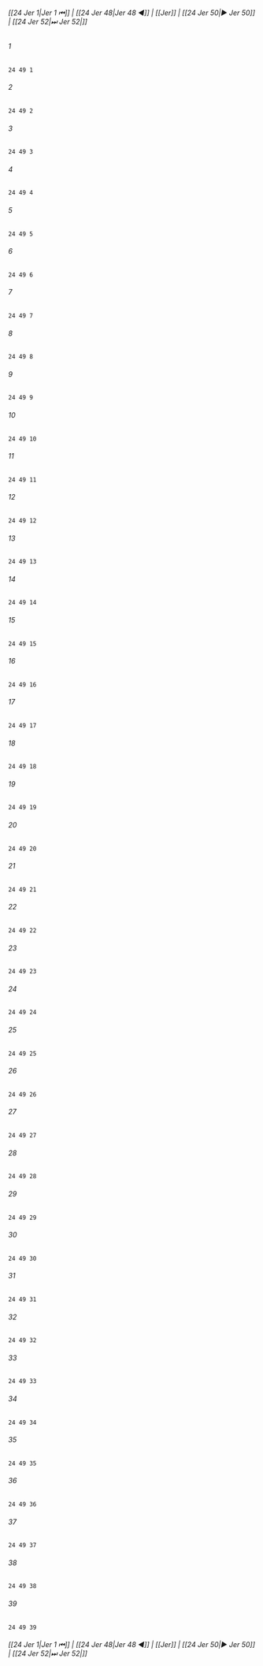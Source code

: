 
###### [[24 Jer 1|Jer 1 ⏮]] | [[24 Jer 48|Jer 48 ◀]] | [[Jer]] | [[24 Jer 50|▶ Jer 50]] | [[24 Jer 52|⏭ Jer 52|]]

###### 1
``` verse
24 49 1 
```
###### 2
``` verse
24 49 2 
```
###### 3
``` verse
24 49 3 
```
###### 4
``` verse
24 49 4 
```
###### 5
``` verse
24 49 5 
```
###### 6
``` verse
24 49 6 
```
###### 7
``` verse
24 49 7 
```
###### 8
``` verse
24 49 8 
```
###### 9
``` verse
24 49 9 
```
###### 10
``` verse
24 49 10 
```
###### 11
``` verse
24 49 11 
```
###### 12
``` verse
24 49 12 
```
###### 13
``` verse
24 49 13 
```
###### 14
``` verse
24 49 14 
```
###### 15
``` verse
24 49 15 
```
###### 16
``` verse
24 49 16 
```
###### 17
``` verse
24 49 17 
```
###### 18
``` verse
24 49 18 
```
###### 19
``` verse
24 49 19 
```
###### 20
``` verse
24 49 20 
```
###### 21
``` verse
24 49 21 
```
###### 22
``` verse
24 49 22 
```
###### 23
``` verse
24 49 23 
```
###### 24
``` verse
24 49 24 
```
###### 25
``` verse
24 49 25 
```
###### 26
``` verse
24 49 26 
```
###### 27
``` verse
24 49 27 
```
###### 28
``` verse
24 49 28 
```
###### 29
``` verse
24 49 29 
```
###### 30
``` verse
24 49 30 
```
###### 31
``` verse
24 49 31 
```
###### 32
``` verse
24 49 32 
```
###### 33
``` verse
24 49 33 
```
###### 34
``` verse
24 49 34 
```
###### 35
``` verse
24 49 35 
```
###### 36
``` verse
24 49 36 
```
###### 37
``` verse
24 49 37 
```
###### 38
``` verse
24 49 38 
```
###### 39
``` verse
24 49 39 
```

###### [[24 Jer 1|Jer 1 ⏮]] | [[24 Jer 48|Jer 48 ◀]] | [[Jer]] | [[24 Jer 50|▶ Jer 50]] | [[24 Jer 52|⏭ Jer 52|]]

